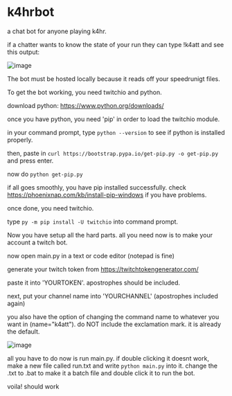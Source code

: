 # k4hrbot
a chat bot for anyone playing k4hr.

if a chatter wants to know the state of your run they can type !k4att and see this output:

![image](https://github.com/shnenanigans/k4hrbot/assets/83895136/238d75c8-b82e-4952-80ad-e4af9694f5fc)

The bot must be hosted locally because it reads off your speedrunigt files.

To get the bot working, you need twitchio and python.

download python: https://www.python.org/downloads/

once you have python, you need 'pip' in order to load the twitchio module.

in your command prompt, type `python --version` to see if python is installed properly.

then, paste in `curl https://bootstrap.pypa.io/get-pip.py -o get-pip.py` and press enter.

now do `python get-pip.py`

if all goes smoothly, you have pip installed successfully. check https://phoenixnap.com/kb/install-pip-windows if you have problems.

once done, you need twitchio.

type `py -m pip install -U twitchio` into command prompt.

Now you have setup all the hard parts. all you need now is to make your account a twitch bot.

now open main.py in a text or code editor (notepad is fine)

generate your twitch token from https://twitchtokengenerator.com/

paste it into 'YOURTOKEN'. apostrophes should be included.

next, put your channel name into 'YOURCHANNEL' (apostrophes included again)

you also have the option of changing the command name to whatever you want in (name="k4att"). do NOT include the exclamation mark. it is already the default.

![image](https://github.com/shnenanigans/k4hrbot/assets/83895136/21d5f626-ccfd-40a4-8844-a3d3059c6524)

all you have to do now is run main.py. if double clicking it doesnt work, make a new file called run.txt and write `python main.py` into it. change the .txt to .bat to make it a batch file and double click it to run the bot.

voila! should work 
